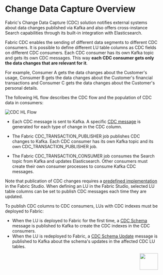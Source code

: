 # Change Data Capture Overview

Fabric's Change Data Capture (CDC) solution notifies external systems about data changes published via Kafka and also offers cross-instance Search capabilities through its built-in integration with Elasticsearch.

Fabric CDC  enables the sending of different data segments to different CDC consumers. It is possible to define different LU table columns as CDC fields on different CDC consumers. Each CDC consumer has its own Kafka topic and gets its own CDC messages. This way **each CDC consumer gets only the data changes that are relevant for it**. 

For example, Consumer A gets the data changes about the Customer's usage, Consumer B gets the data changes about the Customer's financial transactions and Consumer C gets the data changes about the Customer's personal details. 

The following HL flow describes the CDC flow and the population of CDC data in consumers:

![CDC HL Flow](images/cdc_hl_flow.png)


- Each CDC message is sent to Kafka. A specific [CDC message](02_cdc_messages.md) is generated for each type of change in the CDC column.

- The Fabric CDC_TRANSACTION_PUBLISHER job publishes CDC changes to Kafka. Each CDC consumer has its own Kafka topic and its own CDC_TRANSACTION_PUBLISHER job. 

- The Fabric CDC_TRANSACTION_CONSUMER job consumes the Search topic from Kafka and updates Elasticsearch. Other consumers must create their own consumer processes to consume Kafka CDC messages. 

Note that publication of CDC changes requires a [predefined implementation](03_cdc_consumers_implementation.md) in the Fabric Studio. When defining an LU in the Fabric Studio, selected LU table columns can be set to publish CDC messages each time they are updated. 

To publish CDC columns to CDC consumers, LUs with CDC indexes must be deployed to Fabric:

- When the LU is deployed to Fabric for the first time, a [CDC Schema](02_cdc_messages.md#cdc-schema) message is published to Kafka to create the CDC indexes in the CDC consumers.
- When the LU is redeployed to Fabric, a [CDC Schema Update](02_cdc_messages.md#cdc-schema-update) message is published to Kafka about the schema's updates in the affected CDC LU tables.



[<img align="right" width="60" height="54" src="/articles/images/Next.png">](02_cdc_messages.md)



